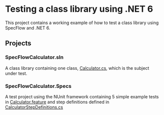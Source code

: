 # Testing a class library using .NET 6

This project contains a working example of how to test a class library using SpecFlow and .NET 6.

## Projects

### SpecFlowCalculator.sln

A class library containing one class, [Calculator.cs](./SpecFlowCalculator/Calculator.cs), which is the subject under test.

### SpecFlowCalculator.Specs

A test project using the NUnit framework containing 5 simple example tests in [Calculator.feature](./SpecFlowCalculator.Specs/Features/Calculator.feature") and step definitions defined in [CalculatorStepDefinitions.cs](./SpecFlowCalculator.Specs/Steps/CalculatorStepDefinitions.cs)
